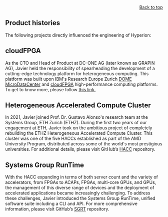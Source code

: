 <div id="readme" class="Box-body readme blob js-code-block-container">
<article class="markdown-body entry-content p-3 p-md-6" itemprop="text">
<p align="right">
<a href="https://github.com/oreol-ag/oreol-web#--advanced-computing-technologies">Back to top</a>
</p>

# Product histories

The following projects directly influenced the engineering of Hyperion:

## cloudFPGA
As the CTO and Head of Product at DC-ONE AG (later known as GRAPIN AG), Javier held the responsibility of spearheading the development of a cutting-edge technology platform for heterogeneous computing. This platform was built upon IBM's Research Europe Zurich [DOME MicroDataCenter](https://www.zurich.ibm.com/microserver/) and [cloudFPGA](https://www.zurich.ibm.com/cci/cloudFPGA/) high-performance computing platforms. To get to know more, please follow [this link.](https://public.3.basecamp.com/p/Qnur1ZKsueQEo4zGX2qLXSkN)

## Heterogeneous Accelerated Compute Cluster
In 2021, Javier joined Prof. Dr. Gustavo Alonso's research team at the Systems Group, ETH Zurich (ETHZ). During the first two years of our engagement at ETH, Javier took on the ambitious project of completely rebuilding the ETHZ Heterogeneous Accelerated Compute Cluster. This cluster was one of the five HACCs established as part of the AMD University Program, distributed across some of the world's most prestigious universities. For additional details, please visit GitHub’s [HACC](https://github.com/fpgasystems/hacc) repository.

## Systems Group RunTime
With the HACC expanding in terms of both server count and the variety of accelerators, from FPGAs to ACAPs, FPGAs, multi-core GPUs, and GPUs, the management of this diverse range of devices and the deployment of accelerated applications became increasingly challenging. To address these challenges, Javier introduced the Systems Group RunTime, unified software suite including a CLI and API. For more comprehensive information, please visit GitHub’s [SGRT](https://github.com/fpgasystems/sgrt) repository.
